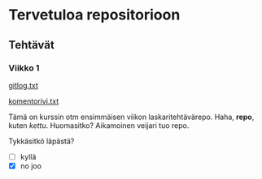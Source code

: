# Tervetuloa repositorioon

## Tehtävät

### Viikko 1

[gitlog.txt](https://github.com/perander/otm-project/blob/master/laskarit/viikko1/gitlog.txt)

[komentorivi.txt](https://github.com/perander/otm-project/blob/master/laskarit/viikko1/komentorivi.txt)

Tämä on kurssin otm ensimmäisen viikon laskaritehtävärepo. Haha, **repo**, kuten *kettu*. Huomasitko? Aikamoinen veijari tuo repo.

Tykkäsitkö läpästä?

- [ ] kyllä
- [x] no joo
